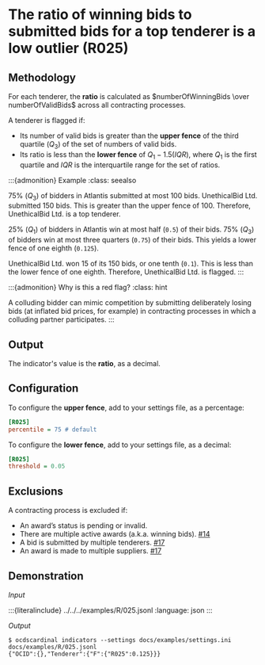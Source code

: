 # The ratio of winning bids to submitted bids for a top tenderer is a low outlier (R025)

## Methodology

For each tenderer, the **ratio** is calculated as $numberOfWinningBids \over numberOfValidBids$ across all contracting processes.

A tenderer is flagged if:

- Its number of valid bids is greater than the **upper fence** of the third quartile ($Q_3$) of the set of numbers of valid bids.
- Its ratio is less than the **lower fence** of $Q_1 - 1.5(IQR)$, where $Q_1$ is the first quartile and $IQR$ is the interquartile range for the set of ratios.

:::{admonition} Example
:class: seealso

75% ($Q_3$) of bidders in Atlantis submitted at most 100 bids. UnethicalBid Ltd. submitted 150 bids. This is greater than the upper fence of 100. Therefore, UnethicalBid Ltd. is a top tenderer.

25% ($Q_1$) of bidders in Atlantis win at most half (`0.5`) of their bids. 75% ($Q_3$) of bidders win at most three quarters (`0.75`) of their bids. This yields a lower fence of one eighth (`0.125`).

UnethicalBid Ltd. won 15 of its 150 bids, or one tenth (`0.1`). This is less than the lower fence of one eighth. Therefore, UnethicalBid Ltd. is flagged.
:::

:::{admonition} Why is this a red flag?
:class: hint

A colluding bidder can mimic competition by submitting deliberately losing bids (at inflated bid prices, for example) in contracting processes in which a colluding partner participates.
:::

## Output

The indicator's value is the **ratio**, as a decimal.

## Configuration

To configure the **upper fence**, add to your settings file, as a percentage:

```ini
[R025]
percentile = 75 # default
```

To configure the **lower fence**, add to your settings file, as a decimal:

```ini
[R025]
threshold = 0.05
```

## Exclusions

A contracting process is excluded if:

- An award’s status is pending or invalid.
- There are multiple active awards (a.k.a. winning bids). [#14](https://github.com/open-contracting/cardinal-rs/issues/14)
- A bid is submitted by multiple tenderers. [#17](https://github.com/open-contracting/cardinal-rs/issues/17)
- An award is made to multiple suppliers. [#17](https://github.com/open-contracting/cardinal-rs/issues/17)

## Demonstration

*Input*

:::{literalinclude} ../../../examples/R/025.jsonl
:language: json
:::

*Output*

```console
$ ocdscardinal indicators --settings docs/examples/settings.ini docs/examples/R/025.jsonl
{"OCID":{},"Tenderer":{"F":{"R025":0.125}}}

```
